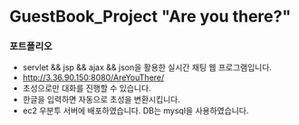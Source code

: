 # GuestBook_Project "Are you there?"
### 포트폴리오
- servlet && jsp && ajax && json을 활용한 실시간 채팅 웹 프로그램입니다.
- http://3.36.90.150:8080/AreYouThere/
- 초성으로만 대화를 진행할 수 있습니다.
- 한글을 입력하면 자동으로 초성을 변환시킵니다.
- ec2 우분투 서버에 배포하였습니다. DB는 mysql을 사용하였습니다.

